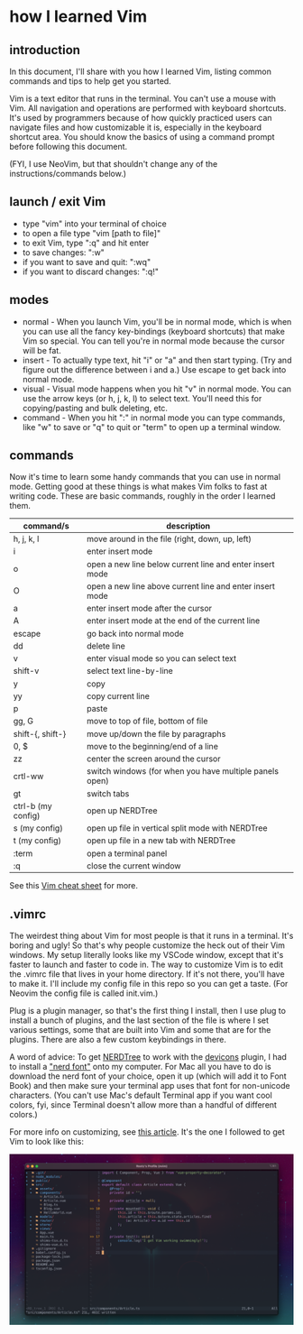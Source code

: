 # how I learned Vim

## introduction

In this document, I'll share with you how I learned Vim, listing common commands and tips to help get you started.

Vim is a text editor that runs in the terminal. You can't use a mouse with Vim. All navigation and operations are performed with keyboard shortcuts. It's used by programmers because of how quickly practiced users can navigate files and how customizable it is, especially in the keyboard shortcut area. You should know the basics of using a command prompt before following this document.

(FYI, I use NeoVim, but that shouldn't change any of the instructions/commands below.)

## launch / exit Vim
- type "vim" into your terminal of choice
- to open a file type "vim [path to file]"
- to exit Vim, type ":q" and hit enter
- to save changes: ":w"
- if you want to save and quit: ":wq"
- if you want to discard changes: ":q!"

## modes

- normal - When you launch Vim, you'll be in normal mode, which is when you can use all the fancy key-bindings (keyboard shortcuts) that make Vim so special. You can tell you're in normal mode because the cursor will be fat.
- insert - To actually type text, hit "i" or "a" and then start typing. (Try and figure out the difference between i and a.) Use escape to get back into normal mode.
- visual - Visual mode happens when you hit "v" in normal mode. You can use the arrow keys (or h, j, k, l) to select text. You'll need this for copying/pasting and bulk deleting, etc.
- command - When you hit ":" in normal mode you can type commands, like "w" to save or "q" to quit or "term" to open up a terminal window.

## commands

Now it's time to learn some handy commands that you can use in normal mode. Getting good at these things is what makes Vim folks to fast at writing code. These are basic commands, roughly in the order I learned them.

| command/s           | description                                               |
| ------------------- | --------------------------------------------------------- |
| h, j, k, l          | move around in the file (right, down, up, left)           |
| i                   | enter insert mode                                         |
| o                   | open a new line below current line and enter insert mode  |
| O                   | open a new line above current line and enter insert mode  |
| a                   | enter insert mode after the cursor                        |
| A                   | enter insert mode at the end of the current line          |
| escape              | go back into normal mode                                  |
| dd                  | delete line                                               |
| v                   | enter visual mode so you can select text                  |
| shift-v             | select text line-by-line                                  |
| y                   | copy                                                      |
| yy                  | copy current line                                         |
| p                   | paste                                                     |
| gg, G               | move to top of file, bottom of file                       |
| shift-{, shift-}    | move up/down the file by paragraphs                       |
| 0, $                | move to the beginning/end of a line                       |
| zz                  | center the screen around the cursor                       |
| crtl-ww             | switch windows (for when you have multiple panels open)   |
| gt                  | switch tabs                                               |
| ctrl-b (my config)  | open up NERDTree                                          |
| s (my config)       | open up file in vertical split mode with NERDTree         |
| t (my config)       | open up file in a new tab with NERDTree                   |
| :term               | open a terminal panel                                     |
| :q                  | close the current window                                  |

See this [Vim cheat sheet](https://vim.rtorr.com/) for more.

## .vimrc

The weirdest thing about Vim for most people is that it runs in a terminal. It's boring and ugly! So that's why people customize the heck out of their Vim windows. My setup literally looks like my VSCode window, except that it's faster to launch and faster to code in. The way to customize Vim is to edit the .vimrc file that lives in your home directory. If it's not there, you'll have to make it. I'll include my config file in this repo so you can get a taste. (For Neovim the config file is called init.vim.)

Plug is a plugin manager, so that's the first thing I install, then I use plug to install a bunch of plugins, and the last section of the file is where I set various settings, some that are built into Vim and some that are for the plugins. There are also a few custom keybindings in there.

A word of advice: To get [NERDTree](https://github.com/preservim/nerdtree) to work with the [devicons](https://github.com/ryanoasis/vim-devicons) plugin, I had to install a ["nerd font"](https://www.nerdfonts.com/) onto my computer. For Mac all you have to do is download the nerd font of your choice, open it up (which will add it to Font Book) and then make sure your terminal app uses that font for non-unicode characters. (You can't use Mac's default Terminal app if you want cool colors, fyi, since Terminal doesn't allow more than a handful of different colors.)

For more info on customizing, see [this article](https://medium.com/better-programming/setting-up-neovim-for-web-development-in-2020-d800de3efacd). It's the one I followed to get Vim to look like this:

![my Neovim setup](screenshot.png)

